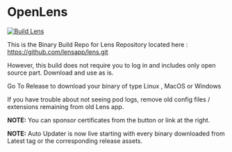 # OpenLens

[![Build Lens](https://github.com/Srokap/OpenLens/actions/workflows/main.yml/badge.svg)](https://github.com/Srokap/OpenLens/actions/workflows/main.yml)

This is the Binary Build Repo for Lens Repository located here : https://github.com/lensapp/lens.git

However, this build does not require you to log in and includes only  open source part. Download and use as is.

Go To Release to download your binary of type Linux , MacOS or Windows

If you have trouble about not seeing pod logs, remove old config files / extensions remaining from old Lens app.

**NOTE:** You can sponsor certificates from the button or link at the right.

**NOTE:** Auto Updater is now live starting with every binary downloaded from Latest tag or the corresponding release assets.
